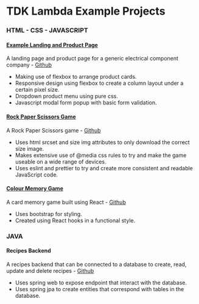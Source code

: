 # TDK Lambda Example Projects

### HTML - CSS - JAVASCRIPT
#### [Example Landing and Product Page](https://superlative-sable-2e5096.netlify.app/)
A landing page and product page for a generic electrical component company - [Github](https://github.com/htder/example_site)
* Making use of flexbox to arrange product cards.
* Responsive design using flexbox to create a column layout under a certain pixel size.
* Dropdown product menu using pure css.
* Javascript modal form popup with basic form validation.


#### [Rock Paper Scissors Game](https://relaxed-dusk-c4cf9f.netlify.app/)
A Rock Paper Scissors game - [Github](https://github.com/htder/rock_paper_scissors)
* Uses html srcset and size img attributes to only download the correct size image.
* Makes extensive use of @media css rules to try and make the game useable on a wide range of devices.
* Uses eslint and prettier to try and create more consistent and readable JavaScript code.


#### [Colour Memory Game](https://colour-memory-game.netlify.app/)
A card memory game built using React - [Github](https://github.com/htder/responsive-memory-card-game)
* Uses bootstrap for styling.
* Created using React hooks in a functional style.


### JAVA
#### Recipes Backend
A recipes backend that can be connected to a database to create, read, update and delete recipes - [Github](https://github.com/htder/recipe_backend)

* Uses spring web to expose endpoint that interact with the database.
* Uses spring jpa to create entities that correspond with tables in the database.
